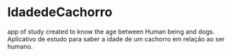 # IdadedeCachorro
app of study created to know the age between Human being and dogs.
Aplicativo de estudo para saber a idade de um cachorro em relação ao ser humano.
